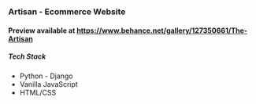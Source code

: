 ### Artisan - Ecommerce Website ###

#### Preview available at https://www.behance.net/gallery/127350661/The-Artisan ####

##### Tech Stack #####
* Python - Django
* Vanilla JavaScript
* HTML/CSS
